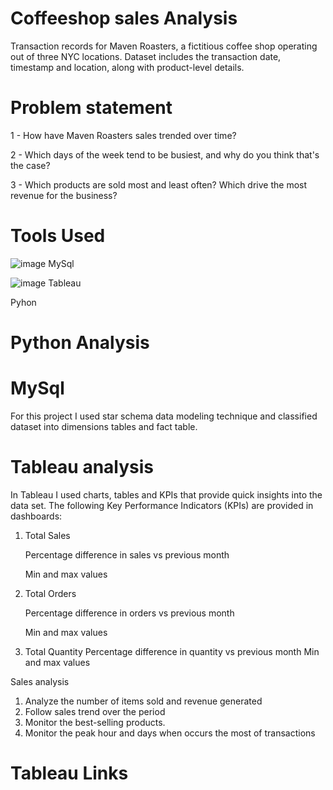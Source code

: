 # Coffeeshop sales Analysis
Transaction records for Maven Roasters, a fictitious coffee shop operating out of three NYC locations. Dataset includes the transaction date, timestamp and location, along with product-level details.
# Problem statement 
1 - How have Maven Roasters sales trended over time?

2 - Which days of the week tend to be busiest, and why do you think that's the case?

3 - Which products are sold most and least often? Which drive the most revenue for the business?
# Tools Used
![image](https://github.com/Dianamod/Projects/assets/171150402/084cad91-a310-4841-9de1-eccd70f7f12c)
MySql

![image](https://github.com/Dianamod/Projects/assets/171150402/98c373c3-424f-45cb-b03a-6d40f765b584)
Tableau

Pyhon

# Python Analysis

# MySql
For this project I used star schema data modeling technique and classified dataset into dimensions tables and fact table.
# Tableau analysis 
In Tableau I used charts, tables and KPIs that provide quick insights into the data set. 
The following Key Performance Indicators (KPIs) are provided in dashboards:
1.	Total Sales 

  	Percentage difference in sales vs previous month

  	Min and max values 
3.	Total  Orders 

    Percentage difference in orders vs previous month
  	
    Min and max values 
5.	Total Quantity
    Percentage difference in quantity vs previous month
    Min and max values 

Sales analysis
1.	Analyze the number of items sold and revenue generated
2.	Follow sales trend over the period
3.	Monitor the best-selling products.
4.	Monitor the peak hour and days when occurs the most of transactions

# Tableau Links
